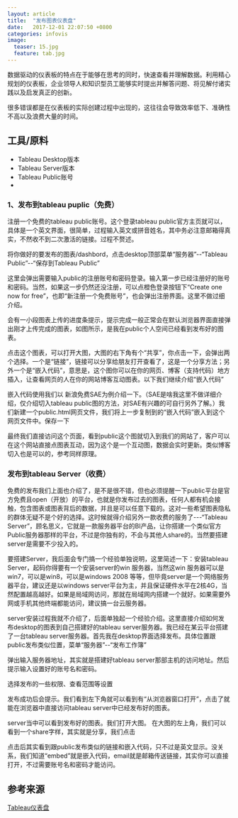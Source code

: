 ```yaml
---
layout: article
title:  "发布图表仪表盘"
date:   2017-12-01 22:07:50 +0800
categories: infovis 
image:
  teaser: 15.jpg
  feature: tab.jpg
---
```


数据驱动的仪表板的特点在于能够在思考的同时，快速查看并理解数据。利用精心规划的仪表板，企业领导人和知识型员工能够实时提出并解答问题、将见解付诸实践以及启发真正的创新。

很多错误都是在仪表板的实际创建过程中出现的，这往往会导致效率低下、准确性不高以及浪费大量的时间。

## 工具/原料
- Tableau Desktop版本
- Tableau Server版本
- Tableau Public账号
- 

###  1、发布到tableau puplic（免费）
注册一个免费的tableau public账号。这个登录tableau public官方主页就可以，具体是一个英文界面，很简单，过程输入英文或拼音姓名，其中务必注意邮箱得真实，不然收不到二次激活的链接。过程不赘述。

将你做好的要发布的图表/dashbord，点击desktop顶部菜单“服务器”--“Tableau Public”--“保存到Tableau Public”

这里会弹出需要输入public的注册账号和密码登录。输入第一步已经注册好的账号和密码。当然，如果这一步仍然还没注册，可以点橙色登录按钮下“Create one now for free”，也即“新注册一个免费账号”，也会弹出注册界面。这里不做过细介绍。

会有一小段图表上传的进度条提示，提示完成一般正常会在默认浏览器界面直接弹出刚才上传完成的图表，如图所示，是我在public个人空间已经看到发布好的图表。

点击这个图表，可以打开大图，大图的右下角有个“共享”，你点击一下，会弹出两个选择。一个是“链接”，链接可以分享给朋友打开查看了，这是一个分享方法；另外一个是“嵌入代码”，意思是，这个图你可以在你的网页、博客（支持代码）地方插入，让查看网页的人在你的网站博客互动图表。以下我们继续介绍“嵌入代码”

嵌入代码使用我们以 新浪免费SAE为例介绍一下。（SAE是啥我这里不做详细介绍，仅介绍切入tableau public图的方法，对SAE有兴趣的可自行另外了解。）我们新建一个public.html网页文件，我们将上一步复制到的“嵌入代码”嵌入到这个网页文件中。保存一下


最终我们直接访问这个页面，看到public这个图就切入到我们的网站了，客户可以在这个网站直接点图表互动，因为这个是一个互动图，数据会实时更新。类似博客切入也是可以的，参考同样原理。

### 发布到tableau Server（收费）
免费的发布我们上面也介绍了，是不是很不错，但也必须提醒一下public平台是官方免费且open（开放）的平台，也就是你发布过去的图表，任何人都有机会接触，包含图表或图表背后的数据，并且是可以任意下载的。这对一些希望图表隐私的群体无疑不是个好的选择。这时候就得介绍另外一款收费的服务了---“Tableau Server”，顾名思义，它就是一款服务器平台的BI产品，让你搭建一个类似官方Public服务器那样的平台，不过是你独有的，不会与其他人share的。当然要搭建server是需要不少投入的。

要搭建Server，我后面会专门搞一个经验单独说明，这里简述一下：安装tableau Server，起码你得要有一个安装server的win 服务器，当然这win 服务器可以是 win7，可以是win8，可以是windows 2008 等等，但毕竟server是一个网络服务器平台，建议还是以windows server平台为主，并且保证硬件水平在2核4G，当然配置越高越好。如果是局域网访问，那就在局域网内搭建一个就好。如果需要外网或手机其他终端都能访问，建议搞一台云服务器。

server安装过程我就不介绍了，后面单独起一个经验介绍。这里直接介绍如何发布desktop的图表到自己搭建好的tableau server服务器。我已经在某云平台搭建了一台tableau server服务器。首先我在desktop界面选择发布。具体位置跟public发布类似位置，菜单“服务器”--“发布工作簿”

弹出输入服务器地址，其实就是搭建好tableau server那部主机的访问地址。然后提示输入设置好的账号名和密码。

选择发布的一些权限、查看范围等设置

发布成功后会提示。我们看到左下角就可以看到有“从浏览器窗口打开”，点击了就能在浏览器中直接访问tableau server中已经发布好的图表。

server当中可以看到发布好的图表。我们打开大图。
在大图的左上角，我们可以看到一个share字样，其实就是分享，我们点击

点击后其实看到跟public发布类似的链接和嵌入代码，只不过是英文显示。没关系，我们知道“embed”就是嵌入代码，email就是邮箱传送链接，其实你可以直接打开，不过需要账号名和密码才能访问。

## 参考来源
[Tableau仪表盘](https://www.tableau.com/zh-cn/asset/dos-and-donts-dashboards)